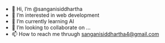 - 👋 Hi, I’m @sanganisiddhartha
- 👀 I’m interested in web development
- 🌱 I’m currently learning AI
- 💞️ I’m looking to collaborate on ...
- 📫 How to reach me thruugh sanganisiddhartha4@gmail.com

<!---
sanganisiddhartha/sanganisiddhartha is a ✨ special ✨ repository because its `README.md` (this file) appears on your GitHub profile.
You can click the Preview link to take a look at your changes.
--->
